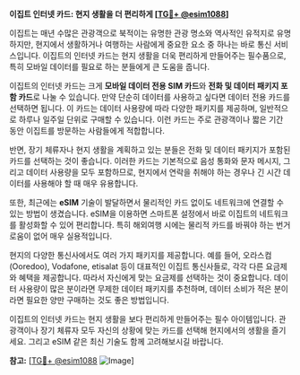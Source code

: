 **이집트 인터넷 카드: 현지 생활을 더 편리하게 [[TG💪+ @esim1088](https://t.me/s/esim1088)]**

이집트는 매년 수많은 관광객으로 북적이는 유명한 관광 명소와 역사적인 유적지로 유명하지만, 현지에서 생활하거나 여행하는 사람에게 중요한 요소 중 하나는 바로 통신 서비스입니다. 이집트의 인터넷 카드는 현지 생활을 더욱 편리하게 만들어주는 필수품으로, 특히 모바일 데이터를 필요로 하는 분들에게 큰 도움을 줍니다.

이집트의 인터넷 카드는 크게 **모바일 데이터 전용 SIM 카드**와 **전화 및 데이터 패키지 포함 카드**로 나눌 수 있습니다. 만약 단순히 데이터를 사용하고 싶다면 데이터 전용 카드를 선택하면 됩니다. 이 카드는 데이터 사용량에 따라 다양한 패키지를 제공하며, 일반적으로 하루나 일주일 단위로 구매할 수 있습니다. 이런 카드는 주로 관광객이나 짧은 기간 동안 이집트를 방문하는 사람들에게 적합합니다.

반면, 장기 체류자나 현지 생활을 계획하고 있는 분들은 전화 및 데이터 패키지가 포함된 카드를 선택하는 것이 좋습니다. 이러한 카드는 기본적으로 음성 통화와 문자 메시지, 그리고 데이터 사용량을 모두 포함하므로, 현지에서 연락을 취해야 하는 경우나 긴 시간 데이터를 사용해야 할 때 매우 유용합니다.

또한, 최근에는 **eSIM** 기술이 발달하면서 물리적인 카드 없이도 네트워크에 연결할 수 있는 방법이 생겼습니다. eSIM을 이용하면 스마트폰 설정에서 바로 이집트의 네트워크를 활성화할 수 있어 편리합니다. 특히 해외여행 시에는 물리적 카드를 바꿔야 하는 번거로움이 없어 매우 실용적입니다.

현지의 다양한 통신사에서도 여러 가지 패키지를 제공합니다. 예를 들어, 오라스컴(Ooredoo), Vodafone, etisalat 등이 대표적인 이집트 통신사들로, 각각 다른 요금제와 혜택을 제공합니다. 따라서 자신에게 맞는 요금제를 선택하는 것이 중요합니다. 데이터 사용량이 많은 분이라면 무제한 데이터 패키지를 추천하며, 데이터 소비가 적은 분이라면 필요한 양만 구매하는 것도 좋은 방법입니다.

이집트의 인터넷 카드는 현지 생활을 보다 편리하게 만들어주는 필수 아이템입니다. 관광객이나 장기 체류자 모두 자신의 상황에 맞는 카드를 선택해 현지에서의 생활을 즐기세요. 그리고 eSIM 같은 최신 기술도 함께 고려해보시길 바랍니다.

**참고:** [[TG💪+ @esim1088](https://t.me/s/esim1088) ![Image](https://i.postimg.cc/Y0z9fWf4/image.png)]
